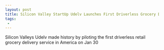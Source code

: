 ```yaml
---
layout: post
title: Silicon Valley StartUp Udelv Launches First Driverless Grocery Delivery
tags:
 -
---
```

Silicon Valleys Udelv made history by piloting the first driverless retail grocery delivery service in America on Jan 30
